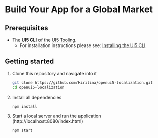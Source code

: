 # Build Your App for a Global Market

## Prerequisites

- The **UI5 CLI** of the [UI5 Tooling](https://github.com/SAP/ui5-tooling#installing-the-ui5-cli).
    - For installation instructions please see: [Installing the UI5 CLI](https://github.com/SAP/ui5-tooling#installing-the-ui5-cli).

## Getting started

1. Clone this repository and navigate into it

    ```sh
    git clone https://github.com/kirilina/openui5-localization.git
    cd openui5-localization
    ```

1. Install all dependencies

    ```sh
    npm install
    ```

1. Start a local server and run the application (http://localhost:8080/index.html)

    ```sh
    npm start
